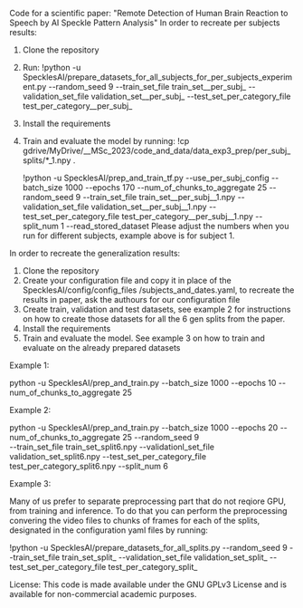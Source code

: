 Code for a scientific paper: "Remote Detection of Human Brain Reaction to Speech by AI Speckle Pattern Analysis"
In order to recreate per subjects results:
1. Clone the repository
3. Run: !python -u SpecklesAI/prepare_datasets_for_all_subjects_for_per_subjects_experiment.py --random_seed 9  --train_set_file train_set__per_subj_ --validation_set_file validation_set__per_subj_ --test_set_per_category_file test_per_category__per_subj_
4. Install the requirements
5. Train and evaluate the model by running:
   !cp gdrive/MyDrive/__MSc_2023/code_and_data/data_exp3_prep/per_subj_splits/*_1.npy .

   !python -u SpecklesAI/prep_and_train_tf.py --use_per_subj_config --batch_size 1000 --epochs 170 --num_of_chunks_to_aggregate 25 --random_seed 9  --train_set_file train_set__per_subj__1.npy --validation_set_file validation_set__per_subj__1.npy --test_set_per_category_file test_per_category__per_subj__1.npy --split_num 1  --read_stored_dataset
   Please adjust the numbers when you run for different subjects, example above is for subject 1.

In order to recreate the generalization results:
1. Clone the repository
2. Create your configuration file and copy it in place of the SpecklesAI/config/config_files
/subjects_and_dates.yaml, to recreate the results in paper, ask the authours for our configuration file
3. Create train, validation and test datasets, see example 2 for instructions on how to create those datasets for all the 6 gen splits from the paper.
4. Install the requirements
5. Train and evaluate the model. See example 3 on how to train and evaluate on the already prepared datasets
   

Example 1:

python -u SpecklesAI/prep_and_train.py --batch_size 1000 --epochs 10 --num_of_chunks_to_aggregate 25

Example 2:

python -u SpecklesAI/prep_and_train.py --batch_size 1000 --epochs 20 --num_of_chunks_to_aggregate 25 --random_seed 9  
  --train_set_file train_set_split6.npy --validationl_set_file validation_set_split6.npy --test_set_per_category_file test_per_category_split6.npy --split_num 6

Example 3:

Many of us prefer to separate preprocessing part that do not reqiore GPU, from training and inference.
To do that you can perform the preprocessing convering the video files to chunks of frames for each of the splits, designated in the configuration yaml files by running:

!python -u SpecklesAI/prepare_datasets_for_all_splits.py --random_seed 9  --train_set_file train_set_split_ --validation_set_file validation_set_split_ --test_set_per_category_file test_per_category_split_

License:
This code is made available under the GNU GPLv3 License and is available for non-commercial academic purposes.
